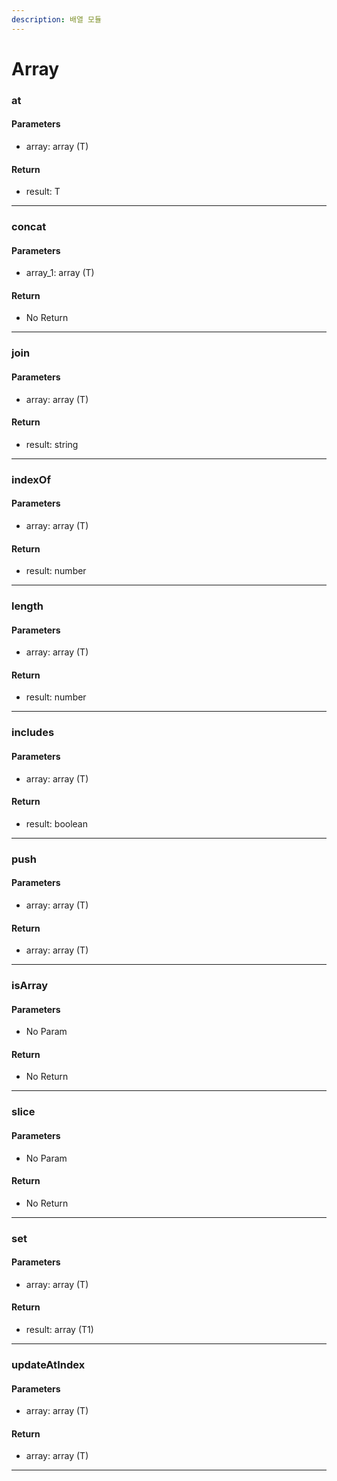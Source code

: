 ```yaml
---
description: 배열 모듈
---
```


# Array

### at

#### Parameters

* array: array (T)

#### Return

* result: T

***

### concat

#### Parameters

* array\_1: array (T)

#### Return

* No Return

***

### join

#### Parameters

* array: array (T)

#### Return

* result: string

***

### indexOf

#### Parameters

* array: array (T)

#### Return

* result: number

***

### length

#### Parameters

* array: array (T)

#### Return

* result: number

***

### includes

#### Parameters

* array: array (T)

#### Return

* result: boolean

***

### push

#### Parameters

* array: array (T)

#### Return

* array: array (T)

***

### isArray

#### Parameters

* No Param

#### Return

* No Return

***

### slice

#### Parameters

* No Param

#### Return

* No Return

***

### set

#### Parameters

* array: array (T)

#### Return

* result: array (T1)

***

### updateAtIndex

#### Parameters

* array: array (T)

#### Return

* array: array (T)

***
